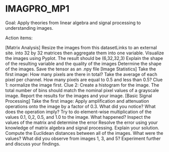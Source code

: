 # IMAGPRO_MP1
Goal: Apply theories from linear algebra and signal processing to understanding images.

Action items:

[Matrix Analysis] Resize the images from this datasetLinks to an external site. into 32 by 32 matrices then aggregate them into one variable.
Visualize the images using Pyplot.
The result should be (6,32,32,3)
Explain the shape of the resulting variable and the quality of the images
Determine the shape of the images.
Save the tensor as an .npy file
[Image Statistics] Take the first image:
How many pixels are there in total?
Take the average of each pixel per channel.
How many pixels are equal to 0.5 and less than 0.5?
Clue 1: normalize the image first.
Clue 2: Create a histogram for the image. The total number of bins should match the nominal pixel values of a grayscale image.
Report the results for the images and your image.
[Basic Signal Processing] Take the first image:
Apply amplification and attenuation operations onto the image by a factor of 0.3.
What did you notice? What does the operation imply?
Try to do element-wise multiplication of the values 0.1, 0,2, 0.5, and 1.0 to the image.
What happened?
Inspect the values of the matrix and determine the error
Resolve the error using your knowledge of matrix algebra and signal processing. Explain your solution.
Compute the Euclidean distances between all of the images.
What were the values?
What did you observe from images 1, 3, and 5? Experiment further and discuss your findings.